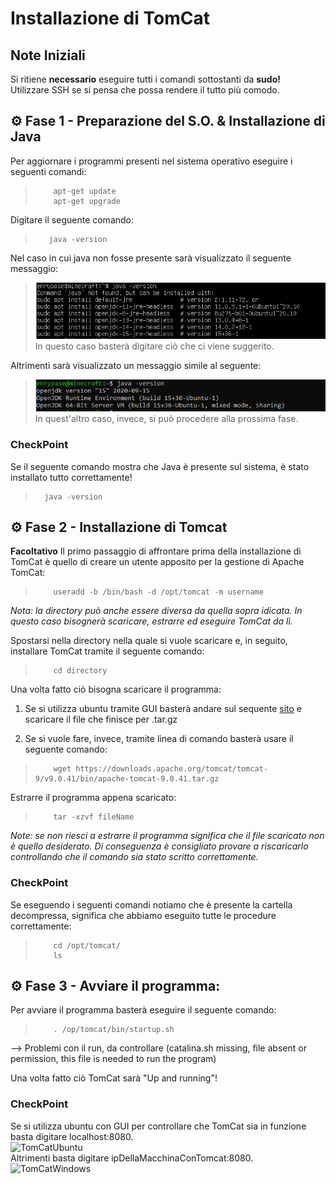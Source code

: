 # Installazione di TomCat

## Note Iniziali
Si ritiene **necessario** eseguire tutti i comandi sottostanti da **sudo!** <br>
Utilizzare SSH se si pensa che possa rendere il tutto più comodo. <br>


## :gear: Fase 1 - Preparazione del S.O. & Installazione di Java

Per aggiornare i programmi presenti nel sistema operativo eseguire i seguenti comandi: <br>
>         apt-get update
>         apt-get upgrade

Digitare il seguente comando:
>        java -version
Nel caso in cui java non fosse presente sarà visualizzato il seguente messaggio: <br>
> ![JavaNotFound](/TomCat/Immagini/JavaNotFound.png) <br>
In questo caso basterà digitare ciò che ci viene suggerito. <br>

Altrimenti sarà visualizzato un messaggio simile al seguente: <br>
> ![JavaFound](/TomCat/Immagini/JavaFound.png) <br>
In quest'altro caso, invece, si può procedere alla prossima fase.

### CheckPoint
Se il seguente comando mostra che Java è presente sul sistema, è stato installato tutto correttamente!
>       java -version


## :gear: Fase 2 - Installazione di Tomcat

**Facoltativo** Il primo passaggio di affrontare prima della installazione di TomCat è quello di creare un utente apposito per la gestione di Apache TomCat: <br>
>         useradd -b /bin/bash -d /opt/tomcat -m username
_Nota: la directory può anche essere diversa da quella sopra idicata. In questo caso bisognerà scaricare, estrarre ed eseguire TomCat da lì._

Spostarsi nella directory nella quale si vuole scaricare e, in seguito, installare TomCat tramite il seguente comando:
>         cd directory

Una volta fatto ciò bisogna scaricare il programma:
1) Se si utilizza ubuntu tramite GUI basterà andare sul sequente [sito](https://tomcat.apache.org/download-90.cgi) e scaricare il file che finisce per .tar.gz

2) Se si vuole fare, invece, tramite linea di comando basterà usare il seguente comando:
>         wget https://downloads.apache.org/tomcat/tomcat-9/v9.0.41/bin/apache-tomcat-9.0.41.tar.gz

Estrarre il programma appena scaricato:
>         tar -xzvf fileName
_Note: se non riesci a estrarre il programma significa che il file scaricato non è quello desiderato. Di conseguenza è consigliato provare a riscaricarlo controllando che il comando sia stato scritto correttamente._

### CheckPoint
Se eseguendo i seguenti comandi notiamo che è presente la cartella decompressa, significa che abbiamo eseguito tutte le procedure correttamente:
>         cd /opt/tomcat/
>         ls

## :gear: Fase 3 - Avviare il programma:

Per avviare il programma basterà eseguire il seguente comando:
>         . /op/tomcat/bin/startup.sh
--> Problemi con il run, da controllare (catalina.sh missing, file absent or permission, this file is needed to run the program)

Una volta fatto ciò TomCat sarà "Up and running"!

### CheckPoint 
Se si utilizza ubuntu con GUI per controllare che TomCat sia in funzione basta digitare localhost:8080. <br>
![TomCatUbuntu](...) <br>
Altrimenti basta digitare ipDellaMacchinaConTomcat:8080. <br>
![TomCatWindows](...) <br>

